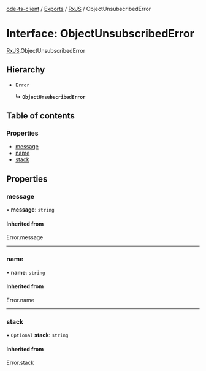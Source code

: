 [ode-ts-client](../README.md) / [Exports](../modules.md) / [RxJS](../modules/RxJS.md) / ObjectUnsubscribedError

# Interface: ObjectUnsubscribedError

[RxJS](../modules/RxJS.md).ObjectUnsubscribedError

## Hierarchy

- `Error`

  ↳ **`ObjectUnsubscribedError`**

## Table of contents

### Properties

- [message](RxJS.ObjectUnsubscribedError.md#message)
- [name](RxJS.ObjectUnsubscribedError.md#name)
- [stack](RxJS.ObjectUnsubscribedError.md#stack)

## Properties

### message

• **message**: `string`

#### Inherited from

Error.message

___

### name

• **name**: `string`

#### Inherited from

Error.name

___

### stack

• `Optional` **stack**: `string`

#### Inherited from

Error.stack
